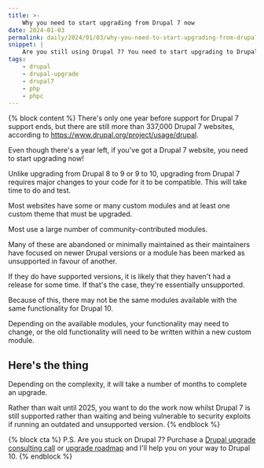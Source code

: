 ```yaml
---
title: >-
    Why you need to start upgrading from Drupal 7 now
date: 2024-01-03
permalink: daily/2024/01/03/why-you-need-to-start-upgrading-from-drupal-7-now
snippet: |
    Are you still using Drupal 7? You need to start upgrading to Drupal 10 now instead of waiting until next year.
tags:
    - drupal
    - drupal-upgrade
    - drupal7
    - php
    - phpc
---
```


{% block content %}
There's only one year before support for Drupal 7 support ends, but there are still more than 337,000 Drupal 7 websites, according to <https://www.drupal.org/project/usage/drupal>.

Even though there's a year left, if you've got a Drupal 7 website, you need to start upgrading now!

Unlike upgrading from Drupal 8 to 9 or 9 to 10, upgrading from Drupal 7 requires major changes to your code for it to be compatible. This will take time to do and test.

Most websites have some or many custom modules and at least one custom theme that must be upgraded.

Most use a large number of community-contributed modules.

Many of these are abandoned or minimally maintained as their maintainers have focused on newer Drupal versions or a module has been marked as unsupported in favour of another.

If they do have supported versions, it is likely that they haven't had a release for some time. If that's the case, they're essentially unsupported.

Because of this, there may not be the same modules available with the same functionality for Drupal 10.

Depending on the available modules, your functionality may need to change, or the old functionality will need to be written within a new custom module.

## Here's the thing

Depending on the complexity, it will take a number of months to complete an upgrade.

Rather than wait until 2025, you want to do the work now whilst Drupal 7 is still supported rather than waiting and being vulnerable to security exploits if running an outdated and unsupported version.
{% endblock %}

{% block cta %}
P.S. Are you stuck on Drupal 7? Purchase a [Drupal upgrade consulting call][call] or [upgrade roadmap][roadmap] and I'll help you on your way to Drupal 10.
{% endblock %}

[call]: {{site.url}}/call
[roadmap]: {{site.url}}/roadmap
